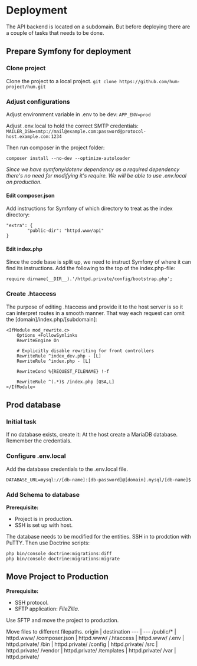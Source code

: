 # Deployment
The API backend is located on a subdomain. But before 
deploying there are a couple of tasks that needs to be 
done.

## Prepare Symfony for deployment
### Clone project
Clone the project to a local project.
`` git clone https://github.com/hum-project/hum.git ``

### Adjust configurations
Adjust environment variable in .env to be dev:
``
APP_ENV=prod
``

Adjust .env.local to hold the correct SMTP credentials: 
``
MAILER_DSN=smtp://mail@example.com:password@protocol-host.example.com:1234
``

Then run composer in the project folder:  
```
composer install --no-dev --optimize-autoloader
```

*Since we have symfony/dotenv dependency as a required dependency 
there's no need for modifying it's require. We will be able 
to use .env.local on production.*

#### Edit composer.json
Add instructions for Symfony of which directory to treat as the index directory: 
```
"extra": {
        "public-dir": "httpd.www/api"
}
```
#### Edit index.php
Since the code base is split up, we need to instruct Symfony of where it can find its instructions. Add the following to the top of the index.php-file: 
```
require dirname(__DIR__).'/httpd.private/config/bootstrap.php';
```

### Create .htaccess 
The purpose of editing .htaccess and provide it to the host server is so it can interpret routes in a smooth manner. That way each request can omit the [domain]/index.php/[subdomain]: 

```
<IfModule mod_rewrite.c>
    Options +FollowSymlinks
    RewriteEngine On

    # Explicitly disable rewriting for front controllers
    RewriteRule ^index_dev.php - [L]
    RewriteRule ^index.php - [L]

    RewriteCond %{REQUEST_FILENAME} !-f

    RewriteRule ^(.*)$ /index.php [QSA,L]
</IfModule>
```

## Prod database
### Initial task
If no database exists, create it: At the host create 
a MariaDB database. Remember the credentials.

### Configure .env.local
Add the database credentials to the .env.local file.
```
DATABASE_URL=mysql://[db-name]:[db-password]@[domain].mysql/[db-name]$
```

### Add Schema to database
**Prerequisite:** 
* Project is in production. 
* SSH is set up with host.

The database needs to be modified for the entities. 
SSH in to prodction with PuTTY. Then use Doctrine scripts:
```
php bin/console doctrine:migrations:diff
php bin/console doctrine:migrations:migrate
```

## Move Project to Production
**Prerequisite:** 
* SSH protocol.
* SFTP application: *FileZilla*. 

Use SFTP and move the project to production. 


Move files to different filepaths. 
origin | destination
--- | ---
/public/* | httpd.www/
/composer.json | httpd.www/
/.htaccess | httpd.www/
/.env | httpd.private/
/bin | httpd.private/
/config | httpd.private/
/src | httpd.private/
/vendor | httpd.private/
/templates | httpd.private/
/var | httpd.private/
